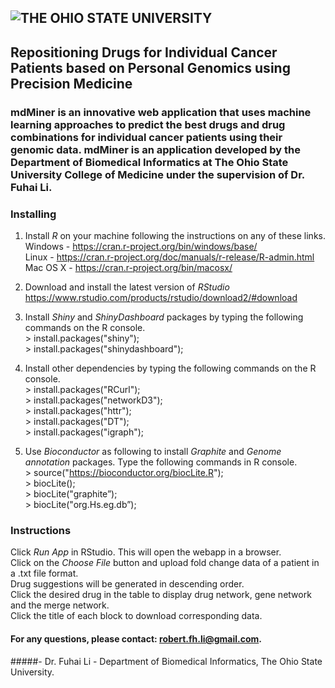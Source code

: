 ## <img src="https://www.osu.edu/assets/site/images/osu-logo.png" alt="THE OHIO STATE UNIVERSITY">
## Repositioning Drugs for Individual Cancer Patients based on Personal Genomics using Precision Medicine

### mdMiner is an innovative web application that uses machine learning approaches to predict the best drugs and drug combinations for individual cancer patients using their genomic data. mdMiner is an application developed by the Department of Biomedical Informatics at The Ohio State University College of Medicine under the supervision of Dr. Fuhai Li. 

 
### **Installing**  
1) Install *R* on your machine following the instructions on any of these links.  
  Windows - https://cran.r-project.org/bin/windows/base/  
  Linux - https://cran.r-project.org/doc/manuals/r-release/R-admin.html  
  Mac OS X - https://cran.r-project.org/bin/macosx/

2) Download and install the latest version of *RStudio*  
   https://www.rstudio.com/products/rstudio/download2/#download 

3) Install *Shiny* and *ShinyDashboard* packages by typing the following commands on the R console.  
  \> install.packages("shiny");  
  \> install.packages("shinydashboard");  
 
4) Install other dependencies by typing the following commands on the R console.  
  \> install.packages("RCurl");  
  \> install.packages("networkD3");  
  \> install.packages("httr");  
  \> install.packages("DT");  
  \> install.packages("igraph");

5) Use *Bioconductor* as following to install *Graphite* and *Genome annotation* packages. Type the following commands in R console.   
  \> source("https://bioconductor.org/biocLite.R");  
  \> biocLite();  
  \> biocLite("graphite”);  
  \> biocLite("org.Hs.eg.db”);  

### **Instructions**  
Click *Run App* in RStudio. This will open the webapp in a browser.  
Click on the *Choose File* button and upload fold change data of a patient in a .txt file format.  
Drug suggestions will be generated in descending order.  
Click the desired drug  in the table to display drug network, gene network and the merge network.  
Click the title of each block to download corresponding data.  

#### For any questions, please contact: robert.fh.li@gmail.com.
#####- Dr. Fuhai Li - Department of Biomedical Informatics, The Ohio State University.

